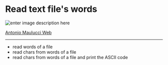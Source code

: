 # Read text file's words

![enter image description here](http://www.antomau.com/AntonioMaulucciLogo.png)

[Antonio Maulucci Web](http://www.antomau.com)

----------

 - read words of a file
 - read chars from words of a file
 - read chars from words of a file and print the ASCII code
